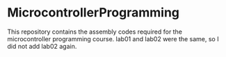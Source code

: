 # MicrocontrollerProgramming
This repository contains the assembly codes required for the microcontroller programming course. lab01 and lab02 were the same, so I did not add lab02 again.
